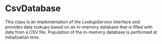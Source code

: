 CsvDatabase
===========

This class is an implementation of the *LookupService* interface and
provides data lookups based on an in-memory database that is filled
with data from a CSV file. Population of the in-memory database is
performed at initialization time.
